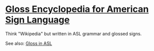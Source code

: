 # [Gloss Encyclopedia for American Sign Language](https://asl-encyclopedia.benjaminoakes.com/wiki/Main_Page)

Think "Wikipedia" but written in ASL grammar and glossed signs.

See also: [Gloss in ASL](https://www.lifeprint.com/asl101/topics/gloss.htm)
